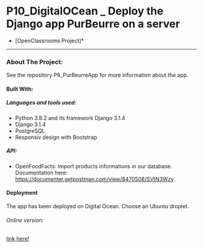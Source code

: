 # P10_DigitalOCean _ Deploy the Django app PurBeurre on a server
* [OpenClassrooms Project]*
*****************************************************************************************************************
### About The Project:
See the repository P8_PurBeurreApp for more information about the app.

#### Built With:
##### Languages and tools used:
- Python 3.8.2 and its framework Django 3.1.4
- Django 3.1.4
- PostgreSQL
- Responsiv design with Bootstrap
##### API:
- OpenFoodFacts: Import products informations in our database. Documentation here: https://documenter.getpostman.com/view/8470508/SVtN3Wzy.

#### Deployment
The app has been deployed on Digital Ocean. Choose an Ubuntu droplet.

###### Online version:
[link here!](http://134.122.106.30/)
 
